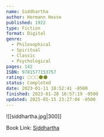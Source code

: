 ```yaml
---
name: Siddhartha
author: Hermann Hesse
published: 1922
type: Fiction
format: Digital
genre:
  - Philosophical
  - Spiritual
  - Classic
  - Psychological
pages: 142
ISBN: 9781577153757
rating: 🌕🌕🌕🌑🌑
status: Completed
date: 2023-01-11 18:52:41 -0500
finished: 2023-01-28 16:57:19 -0500
updated: 2025-05-15 23:27:04 -0500
---
```


![[siddhartha.jpg|300]]

Book Link: [Siddhartha](https://www.goodreads.com/book/show/52036.Siddhartha)
